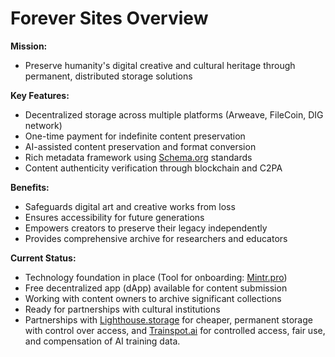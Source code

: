 # Forever Sites Overview

**Mission:**

- Preserve humanity's digital creative and cultural heritage through permanent, distributed storage solutions

**Key Features:**

- Decentralized storage across multiple platforms (Arweave, FileCoin, DIG network)
- One-time payment for indefinite content preservation
- AI-assisted content preservation and format conversion
- Rich metadata framework using [Schema.org](http://Schema.org) standards
- Content authenticity verification through blockchain and C2PA

**Benefits:**

- Safeguards digital art and creative works from loss
- Ensures accessibility for future generations
- Empowers creators to preserve their legacy independently
- Provides comprehensive archive for researchers and educators

**Current Status:**

- Technology foundation in place (Tool for onboarding: [Mintr.pro](https://mintr.pro/))
- Free decentralized app (dApp) available for content submission
- Working with content owners to archive significant collections
- Ready for partnerships with cultural institutions
- Partnerships with [Lighthouse.storage](http://Lighthouse.storage) for cheaper, permanent storage with control over access, and [Trainspot.ai](http://Trainspot.ai) for controlled access, fair use, and compensation of AI training data.
